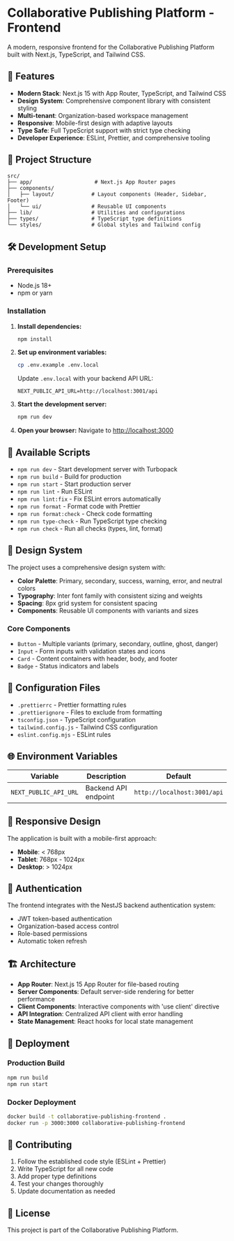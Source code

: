 # Collaborative Publishing Platform - Frontend

A modern, responsive frontend for the Collaborative Publishing Platform built with Next.js, TypeScript, and Tailwind CSS.

## 🚀 Features

- **Modern Stack**: Next.js 15 with App Router, TypeScript, and Tailwind CSS
- **Design System**: Comprehensive component library with consistent styling
- **Multi-tenant**: Organization-based workspace management
- **Responsive**: Mobile-first design with adaptive layouts
- **Type Safe**: Full TypeScript support with strict type checking
- **Developer Experience**: ESLint, Prettier, and comprehensive tooling

## 📁 Project Structure

```
src/
├── app/                    # Next.js App Router pages
├── components/
│   ├── layout/            # Layout components (Header, Sidebar, Footer)
│   └── ui/                # Reusable UI components
├── lib/                   # Utilities and configurations
├── types/                 # TypeScript type definitions
└── styles/                # Global styles and Tailwind config
```

## 🛠️ Development Setup

### Prerequisites

- Node.js 18+ 
- npm or yarn

### Installation

1. **Install dependencies:**
   ```bash
   npm install
   ```

2. **Set up environment variables:**
   ```bash
   cp .env.example .env.local
   ```
   
   Update `.env.local` with your backend API URL:
   ```
   NEXT_PUBLIC_API_URL=http://localhost:3001/api
   ```

3. **Start the development server:**
   ```bash
   npm run dev
   ```

4. **Open your browser:**
   Navigate to [http://localhost:3000](http://localhost:3000)

## 📝 Available Scripts

- `npm run dev` - Start development server with Turbopack
- `npm run build` - Build for production
- `npm run start` - Start production server
- `npm run lint` - Run ESLint
- `npm run lint:fix` - Fix ESLint errors automatically
- `npm run format` - Format code with Prettier
- `npm run format:check` - Check code formatting
- `npm run type-check` - Run TypeScript type checking
- `npm run check` - Run all checks (types, lint, format)

## 🎨 Design System

The project uses a comprehensive design system with:

- **Color Palette**: Primary, secondary, success, warning, error, and neutral colors
- **Typography**: Inter font family with consistent sizing and weights
- **Spacing**: 8px grid system for consistent spacing
- **Components**: Reusable UI components with variants and sizes

### Core Components

- `Button` - Multiple variants (primary, secondary, outline, ghost, danger)
- `Input` - Form inputs with validation states and icons
- `Card` - Content containers with header, body, and footer
- `Badge` - Status indicators and labels

## 🔧 Configuration Files

- `.prettierrc` - Prettier formatting rules
- `.prettierignore` - Files to exclude from formatting
- `tsconfig.json` - TypeScript configuration
- `tailwind.config.js` - Tailwind CSS configuration
- `eslint.config.mjs` - ESLint rules

## 🌐 Environment Variables

| Variable | Description | Default |
|----------|-------------|---------|
| `NEXT_PUBLIC_API_URL` | Backend API endpoint | `http://localhost:3001/api` |

## 📱 Responsive Design

The application is built with a mobile-first approach:

- **Mobile**: < 768px
- **Tablet**: 768px - 1024px  
- **Desktop**: > 1024px

## 🔐 Authentication

The frontend integrates with the NestJS backend authentication system:

- JWT token-based authentication
- Organization-based access control
- Role-based permissions
- Automatic token refresh

## 🏗️ Architecture

- **App Router**: Next.js 15 App Router for file-based routing
- **Server Components**: Default server-side rendering for better performance
- **Client Components**: Interactive components with 'use client' directive
- **API Integration**: Centralized API client with error handling
- **State Management**: React hooks for local state management

## 🚀 Deployment

### Production Build

```bash
npm run build
npm run start
```

### Docker Deployment

```bash
docker build -t collaborative-publishing-frontend .
docker run -p 3000:3000 collaborative-publishing-frontend
```

## 🤝 Contributing

1. Follow the established code style (ESLint + Prettier)
2. Write TypeScript for all new code
3. Add proper type definitions
4. Test your changes thoroughly
5. Update documentation as needed

## 📄 License

This project is part of the Collaborative Publishing Platform.
